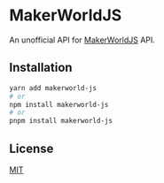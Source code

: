 # MakerWorldJS

An unofficial API for [MakerWorldJS](https://makerworld.com/en) API.

## Installation

```bash
yarn add makerworld-js
# or
npm install makerworld-js
# or
pnpm install makerworld-js
```

## License

[MIT](https://choosealicense.com/licenses/mit/)
